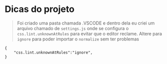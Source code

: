 # Dicas do projeto

> Foi criado uma pasta chamada .VSCODE e dentro dela eu criei um arquivo chamado de `settings.js` onde se configura o `css.lint.unknownAtRules` para evitar que o editor reclame. Altere para `ignore` para poder importar o `normalize` sem ter problemas

```
{
    "css.lint.unknownAtRules":"ignore",
}
```

